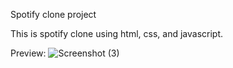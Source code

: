 Spotify clone project 

This is spotify clone using html, css, and javascript.

Preview:
![Screenshot (3)](https://github.com/abhidax/Projects/assets/118924053/a90d10c7-2b30-436b-b51e-2bd4b98bc608)
